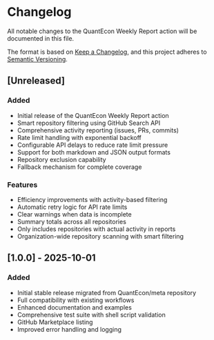# Changelog

All notable changes to the QuantEcon Weekly Report action will be documented in this file.

The format is based on [Keep a Changelog](https://keepachangelog.com/en/1.0.0/),
and this project adheres to [Semantic Versioning](https://semver.org/spec/v2.0.0.html).

## [Unreleased]

### Added
- Initial release of the QuantEcon Weekly Report action
- Smart repository filtering using GitHub Search API
- Comprehensive activity reporting (issues, PRs, commits)
- Rate limit handling with exponential backoff
- Configurable API delays to reduce rate limit pressure
- Support for both markdown and JSON output formats
- Repository exclusion capability
- Fallback mechanism for complete coverage

### Features
- Efficiency improvements with activity-based filtering
- Automatic retry logic for API rate limits
- Clear warnings when data is incomplete
- Summary totals across all repositories
- Only includes repositories with actual activity in reports
- Organization-wide repository scanning with smart filtering

## [1.0.0] - 2025-10-01

### Added
- Initial stable release migrated from QuantEcon/meta repository
- Full compatibility with existing workflows
- Enhanced documentation and examples
- Comprehensive test suite with shell script validation
- GitHub Marketplace listing
- Improved error handling and logging